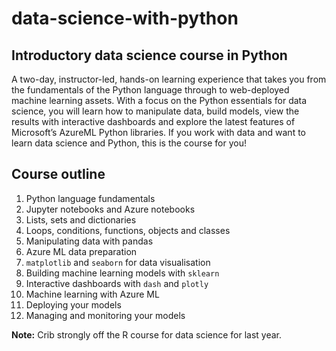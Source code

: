 # data-science-with-python
## Introductory data science course in Python

A two-day, instructor-led, hands-on learning experience that takes you from the fundamentals of the Python language through to web-deployed machine learning assets. With a focus on the Python essentials for data science, you will learn how to manipulate data, build models, view the results with interactive dashboards and explore the latest features of Microsoft’s AzureML Python libraries. If you work with data and want to learn data science and Python, this is the course for you!

## Course outline

  1. Python language fundamentals
  2. Jupyter notebooks and Azure notebooks
  3. Lists, sets and dictionaries
  4. Loops, conditions, functions, objects and classes
  5. Manipulating data with pandas
  6. Azure ML data preparation
  7. `matplotlib` and `seaborn` for data visualisation
  8. Building machine learning models with `sklearn`
  9. Interactive dashboards with `dash` and `plotly`
  10. Machine learning with Azure ML
  12. Deploying your models
  13. Managing and monitoring your models
  
**Note:** Crib strongly off the R course for data science for last year.
